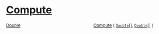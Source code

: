 # [Compute](./Dtw-100664152.md)



<sub>[Double](https://docs.microsoft.com/en-us/dotnet/api/System.Double)</sub><img width=200/><sub>[Compute](./Dtw-100664152.md) ( [`Double`](https://docs.microsoft.com/en-us/dotnet/api/System.Double)[], [`Double`](https://docs.microsoft.com/en-us/dotnet/api/System.Double)[] )</sub><br>


